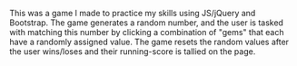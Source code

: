 This was a game I made to practice my skills using JS/jQuery and Bootstrap. The game generates a random number, and the user is tasked with matching this number by clicking a combination of "gems" that each have a randomly assigned value. The game resets the random values after the user wins/loses and their running-score is tallied on the page.
